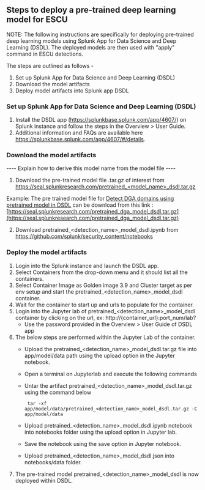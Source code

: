 ## Steps to deploy a pre-trained deep learning model for ESCU

NOTE: The following instructions are specifically for deploying pre-trained deep learning models using Splunk App for Data Science and Deep Learning (DSDL).  The deployed models are then used with "apply" command in ESCU detections.

The steps are outlined as follows -
1. Set up Splunk App for Data Science and Deep Learning (DSDL)
2. Download the model artifacts
3. Deploy model artifacts into Splunk app DSDL

### Set up Splunk App for Data Science and Deep Learning (DSDL)
1. Install the DSDL app (https://splunkbase.splunk.com/app/4607/) on Splunk instance and follow the steps in the Overview > User Guide.
2. Additional information and FAQs are available here https://splunkbase.splunk.com/app/4607/#/details.

### Download the model artifacts
---- Explain how to derive this model name from the model file ----
1. Download the pre-trained model file .tar.gz of interest from https://seal.splunkresearch.com/pretrained_<model_name>_dsdl.tar.gz

 Example: The pre trained model file for [Detect DGA domains using pretrained model in DSDL](https://github.com/splunk/security_content/blob/develop/detections/experimental/network/detect_dga_domains_using_pretrained_model_in_dsdl.yml) can be download from this link : [https://seal.splunkresearch.com/pretrained_dga_model_dsdl.tar.gz](https://seal.splunkresearch.com/pretrained_dga_model_dsdl.tar.gz)

2. Download pretrained_<detection_name>_model_dsdl.ipynb from https://github.com/splunk/security_content/notebooks

### Deploy the model artifacts

1. Login into the Splunk instance and launch the DSDL app.
2. Select Containers from the drop-down menu and it should list all the containers.
3. Select Container Image as Golden image 3.9 and Cluster target as per env setup and start the pretrained_<detection_name>_model_dsdl container.
4. Wait for the container to start up and urls to populate for the container.
5. Login into the Jupyter lab of pretrained_<detection_name>_model_dsdl container by clicking on the url, ex: http://{container_url}:port_num/lab? 
    * Use the password provided in the Overview > User Guide of DSDL app
6. The below steps are performed within the Jupyter Lab of the container.
    * Upload the pretrained_<detection_name>_model_dsdl.tar.gz file into app/model/data path using the upload option in the Jupyter notebook.
    * Open a terminal on Jupyterlab and execute the following commands

    * Untar the artifact pretrained_<detection_name>_model_dsdl.tar.gz using the command below

         ```
          tar -xf app/model/data/pretrained_<detection_name>_model_dsdl.tar.gz -C app/model/data
         ```			
   					
    * Upload pretrained_<detection_name>_model_dsdl.ipynb notebook into notebooks folder using the upload option in Jupyter lab.
    * Save the notebook using the save option in Jupyter notebook. 
    * Upload pretrained_<detection_name>_model_dsdl.json into notebooks/data folder.
 7. The pre-trained model pretrained_<detection_name>_model_dsdl is now deployed within DSDL.
